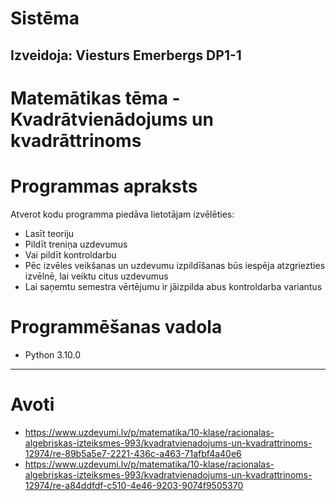 # Sistēma 
Izveidoja: Viesturs Emerbergs DP1-1
---
# Matemātikas tēma - Kvadrātvienādojums un kvadrāttrinoms
# Programmas apraksts
Atverot kodu programma piedāva lietotājam izvēlēties:
* Lasīt teoriju
* Pildīt treniņa uzdevumus
* Vai pildīt kontroldarbu 
* Pēc izvēles veikšanas un uzdevumu izpildīšanas būs iespēja atzgriezties izvēlnē, lai veiktu citus uzdevumus
* Lai saņemtu semestra vērtējumu ir jāizpilda abus kontroldarba variantus

# Programmēšanas vadola
* Python 3.10.0
---
# Avoti 
* https://www.uzdevumi.lv/p/matematika/10-klase/racionalas-algebriskas-izteiksmes-993/kvadratvienadojums-un-kvadrattrinoms-12974/re-89b5a5e7-2221-436c-a463-71afbf4a40e6
* https://www.uzdevumi.lv/p/matematika/10-klase/racionalas-algebriskas-izteiksmes-993/kvadratvienadojums-un-kvadrattrinoms-12974/re-a84ddfdf-c510-4e46-9203-9074f9505370
